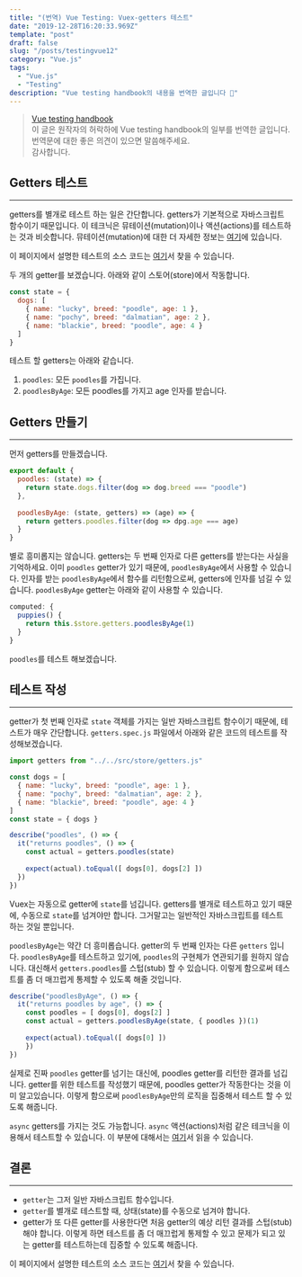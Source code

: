 ```yaml
---
title: "(번역) Vue Testing: Vuex-getters 테스트"
date: "2019-12-28T16:20:33.969Z"
template: "post"
draft: false
slug: "/posts/testingvue12"
category: "Vue.js"
tags:
  - "Vue.js"
  - "Testing"
description: "Vue testing handbook의 내용을 번역한 글입니다 📖"
---
```


> [Vue testing handbook](https://lmiller1990.github.io/vue-testing-handbook/computed-properties.html#testing-computed-properties) <br>
> 이 글은 원작자의 허락하에 Vue testing handbook의 일부를 번역한 글입니다. <br>
> 번역문에 대한 좋은 의견이 있으면 말씀해주세요. <br>
> 감사합니다.



## Getters 테스트

---

getters를 별개로 테스트 하는 일은 간단합니다. getters가 기본적으로 자바스크립트 함수이기 때문입니다. 이 테크닉은 뮤테이션(mutation)이나 액션(actions)를 테스트하는 것과 비슷합니다. 뮤테이션(mutation)에 대한 더 자세한 정보는 [여기](https://lmiller1990.github.io/vue-testing-handbook/vuex-mutations.html)에 있습니다.

이 페이지에서 설명한 테스트의 소스 코드는 [여기](https://github.com/lmiller1990/vue-testing-handbook/blob/master/demo-app/tests/unit/getters.spec.js)서 찾을 수 있습니다.

두 개의 getter를 보겠습니다. 아래와 같이 스토어(store)에서 작동합니다.

``` js
const state = {
  dogs: [
    { name: "lucky", breed: "poodle", age: 1 },
    { name: "pochy", breed: "dalmatian", age: 2 },
    { name: "blackie", breed: "poodle", age: 4 }
  ]
}
```

테스트 할 getters는 아래와 같습니다.

1. `poodles`: 모든 `poodles`를 가집니다.
2. `poodlesByAge`: 모든 poodles를 가지고 age 인자를 받습니다.



## Getters 만들기

---

먼저 getters를 만들겠습니다.

``` js
export default {
  poodles: (state) => {
    return state.dogs.filter(dog => dog.breed === "poodle")
  },
  
  poodlesByAge: (state, getters) => (age) => {
    return getters.poodles.filter(dog => dpg.age === age)
  }
}
```

별로 흥미롭지는 않습니다. getters는 두 번째 인자로 다른 getters를 받는다는 사실을 기억하세요. 이미 `poodles` getter가 있기 때문에, `poodlesByAge`에서 사용할 수 있습니다. 인자를 받는  `poodlesByAge`에서 함수를 리턴함으로써, getters에 인자를 넘길 수 있습니다. `poodlesByAge` getter는 아래와 같이 사용할 수 있습니다.

``` js
computed: {
  puppies() {
    return this.$store.getters.poodlesByAge(1)
  }
}
```

`poodles`를 테스트 해보겠습니다.



## 테스트 작성

---

getter가 첫 번째 인자로  `state` 객체를 가지는 일반 자바스크립트 함수이기 때문에, 테스트가 매우 간단합니다. `getters.spec.js` 파일에서 아래와 같은 코드의 테스트를 작성해보겠습니다.

``` js
import getters from "../../src/store/getters.js"

const dogs = [
  { name: "lucky", breed: "poodle", age: 1 },
  { name: "pochy", breed: "dalmatian", age: 2 },
  { name: "blackie", breed: "poodle", age: 4 }
]
const state = { dogs }

describe("poodles", () => {
  it("returns poodles", () => {
    const actual = getters.poodles(state)
    
    expect(actual).toEqual([ dogs[0], dogs[2] ])
  })
})
```

Vuex는 자동으로 getter에 `state`를 넘깁니다. getters를 별개로 테스트하고 있기 때문에, 수동으로 `state`를 넘겨야만 합니다. 그거말고는 일반적인 자바스크립트를 테스트 하는 것일 뿐입니다.

`poodlesByAge`는 약간 더 흥미롭습니다. getter의 두 번째 인자는 다른 `getters` 입니다. `poodlesByAge`를 테스트하고 있기에, `poodles`의 구현체가 연관되기를 원하지 않습니다. 대신해서 `getters.poodles`를 스텁(stub) 할 수 있습니다. 이렇게 함으로써 테스트를 좀 더 매끄럽게 통제할 수 있도록 해줄 것입니다.

``` js
describe("poodlesByAge", () => {
  it("returns poodles by age", () => {
    const poodles = [ dogs[0], dogs[2] ]
    const actual = getters.poodlesByAge(state, { poodles })(1)
    
    expect(actual).toEqual([ dogs[0] ])
	})
})
```

실제로 진짜 `poodles` getter를 넘기는 대신에, poodles getter를 리턴한 결과를 넘깁니다. getter를 위한 테스트를 작성했기 때문에, poodles getter가 작동한다는 것을 이미 알고있습니다. 이렇게 함으로써  `poodlesByAge`만의 로직을 집중해서 테스트 할 수 있도록 해줍니다.

`async` getters를 가지는 것도 가능합니다. `async` 액션(actions)처럼 같은 테크닉을 이용해서 테스트할 수 있습니다. 이 부분에 대해서는 [여기](https://lmiller1990.github.io/vue-testing-handbook/vuex-actions.html)서 읽을 수 있습니다.

## 결론

---

- `getter`는 그저 일반 자바스크립트 함수입니다.
- `getter`를 별개로 테스트할 때, 상태(state)를 수동으로 넘겨야 합니다.
- getter가 또 다른 getter를 사용한다면 처음 getter의 예상 리턴 결과를 스텁(stub) 해야 합니다. 이렇게 하면 테스트를 좀 더 매끄럽게 통제할 수 있고 문제가 되고 있는 getter를 테스트하는데 집중할 수 있도록 해줍니다.

이 페이지에서 설명한 테스트의 소스 코드는 [여기](https://github.com/lmiller1990/vue-testing-handbook/blob/master/demo-app/tests/unit/getters.spec.js)서 찾을 수 있습니다.







